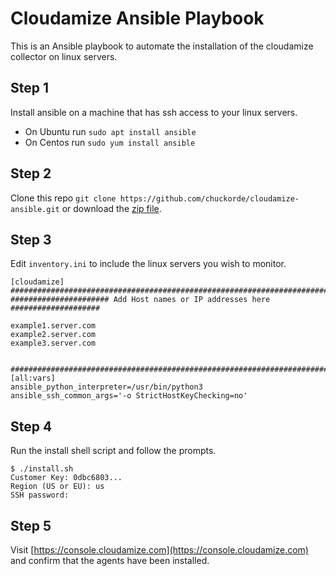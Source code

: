 # Cloudamize Ansible Playbook

This is an Ansible playbook to automate the installation of the cloudamize collector on linux servers.

## Step 1
Install ansible on a machine that has ssh access to your linux servers.

* On Ubuntu run `sudo apt install ansible`
* On Centos run `sudo yum install ansible`

## Step 2
Clone this repo
`git clone https://github.com/chuckorde/cloudamize-ansible.git` or download the [zip file](https://github.com/chuckorde/cloudamize-ansible/archive/refs/heads/main.zip).

## Step 3
Edit `inventory.ini` to include the linux servers you wish to monitor.


```
[cloudamize]
###############################################################################
###################### Add Host names or IP addresses here ####################

example1.server.com
example2.server.com
example3.server.com


###############################################################################
[all:vars]
ansible_python_interpreter=/usr/bin/python3
ansible_ssh_common_args='-o StrictHostKeyChecking=no'
```



## Step 4
Run the install shell script and follow the prompts.

```
$ ./install.sh
Customer Key: 0dbc6803...
Region (US or EU): us
SSH password:
```

## Step 5

Visit [https://console.cloudamize.com](https://console.cloudamize.com) and confirm that the agents have been installed.

